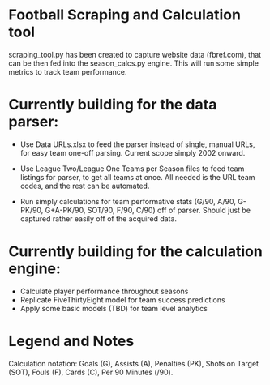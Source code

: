 # Football Scraping and Calculation tool

scraping_tool.py has been created to capture website data (fbref.com), that can be then fed into the season_calcs.py engine. This will run some simple metrics to track team performance.

# Currently building for the data parser:

- Use Data URLs.xlsx to feed the parser instead of single, manual URLs, for easy team one-off parsing. Current scope simply 2002 onward.
- Use League Two/League One Teams per Season files to feed team listings for parser, to get all teams at once. All needed is the URL team codes, and the rest can be automated.

- Run simply calculations for team performative stats (G/90, A/90, G-PK/90, G+A-PK/90, SOT/90, F/90, C/90) off of parser. Should just be captured rather easily off of the acquired data.

# Currently building for the calculation engine:

- Calculate player performance throughout seasons
- Replicate FiveThirtyEight model for team success predictions
- Apply some basic models (TBD) for team level analytics

# Legend and Notes

Calculation notation: Goals (G), Assists (A), Penalties (PK), Shots on Target (SOT), Fouls (F), Cards (C), Per 90 Minutes (/90).
